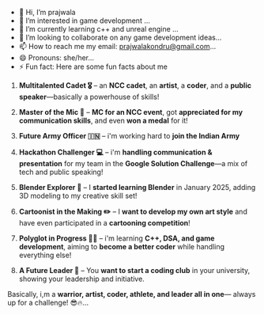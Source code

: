 - 👋 Hi, I’m prajwala
- 👀 I’m interested in game development ...
- 🌱 I’m currently learning c++ and unreal engine ...
- 💞️ I’m looking to collaborate on any game development ideas...
- 📫 How to reach me my email: prajwalakondru@gmail.com...
- 😄 Pronouns: she/her...
- ⚡ Fun fact: Here are some fun facts about me 

1. **Multitalented Cadet 🎖️** – an **NCC cadet**, an **artist**, a **coder**, and a **public speaker**—basically a powerhouse of skills!  

2. **Master of the Mic 🎤** –  **MC for an NCC event**, got **appreciated for my communication skills**, and even **won a medal** for it!  

3. **Future Army Officer 🇮🇳** – i'm working hard to **join the Indian Army** 

4. **Hackathon Challenger 💻** – i'm **handling communication & presentation** for my team in the **Google Solution Challenge**—a mix of tech and public speaking!  

5. **Blender Explorer 🎨** – I **started learning Blender** in January 2025, adding 3D modeling to my creative skill set!  

6. **Cartoonist in the Making ✏️** – I **want to develop my own art style** and have even participated in a **cartooning competition**!   

7. **Polyglot in Progress 👨‍💻** – i'm learning **C++, DSA, and game development**, aiming to **become a better coder** while handling everything else!  

8. **A Future Leader 🚀** – You **want to start a coding club** in your university, showing your leadership and initiative.  

Basically, i,m a **warrior, artist, coder, athlete, and leader all in one**— always up for a challenge! 😎🔥...

<!---
prajwalapraju/prajwalapraju is a ✨ special ✨ repository because its `README.md` (this file) appears on your GitHub profile.
You can click the Preview link to take a look at your changes.
--->
